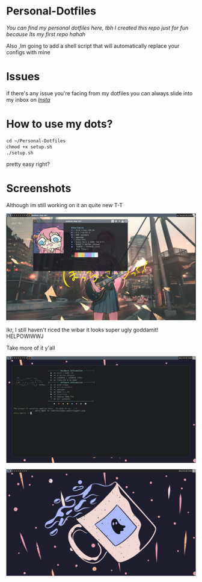 # Personal-Dotfiles
*You can find my personal dotfiles here, tbh I created this repo just for fun because Its my first repo hahah*

Also ,Im going to add a shell script that will automatically replace your configs with mine

# Issues
if there's any issue you're facing from my dotfiles you can always slide into my inbox on *[Insta](https://www.instagram.com/based_ricky/)*

# How to use my dots?

```
cd ~/Personal-Dotfiles
chmod +x setup.sh
./setup.sh
```
pretty easy right?

# Screenshots
Although im still working on it an quite new T-T

![image of my wm](/Screenshots/ss1.png)

ikr, I still haven't riced the wibar it looks super ugly goddamit! HELPOWIWWJ

Take more of it y'all

![Second one OMG](/Screenshots/ss2.png)

![The final one for now](/Screenshots/ss3.png)
